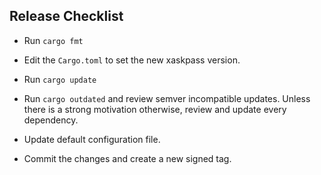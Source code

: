 Release Checklist
-----------------

* Run `cargo fmt`

* Edit the `Cargo.toml` to set the new xaskpass version.

* Run `cargo update`

* Run `cargo outdated` and review semver incompatible updates. Unless there is a strong motivation otherwise, review and update every dependency.

* Update default configuration file.

* Commit the changes and create a new signed tag.
